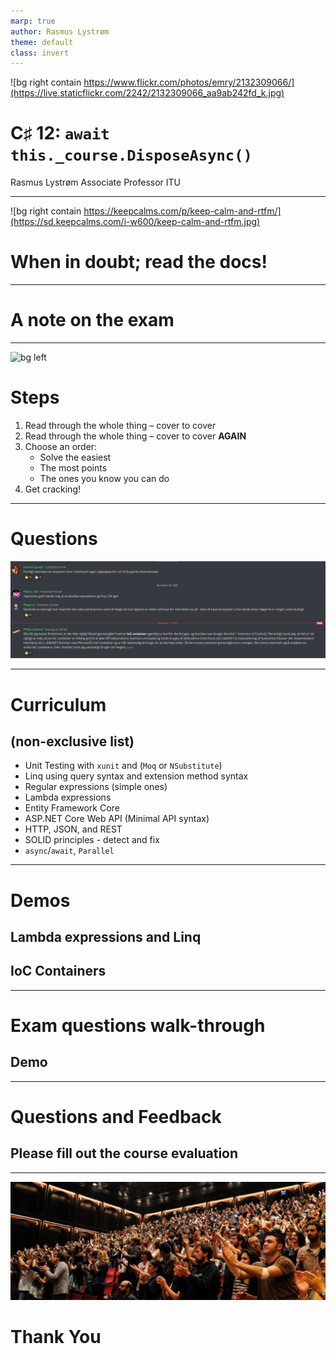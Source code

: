 ```yaml
---
marp: true
author: Rasmus Lystrøm
theme: default
class: invert
---
```


![bg right contain https://www.flickr.com/photos/emry/2132309066/](https://live.staticflickr.com/2242/2132309066_aa9ab242fd_k.jpg)

# C♯ 12: `await this._course.DisposeAsync()`

Rasmus Lystrøm
Associate Professor
ITU

---

![bg right contain https://keepcalms.com/p/keep-calm-and-rtfm/](https://sd.keepcalms.com/i-w600/keep-calm-and-rtfm.jpg)

# When in doubt; read the docs!

---

# A note on the exam

---

![bg left](images/book.gif)

# Steps

1) Read through the whole thing – cover to cover
2) Read through the whole thing – cover to cover **AGAIN**
3) Choose an order:
    * Solve the easiest
    * The most points
    * The ones you know you can do
4) Get cracking!

---

# Questions

![](images/questions.png)

---

# Curriculum

## (non-exclusive list)

- Unit Testing with `xunit` and (`Moq` or `NSubstitute`)
- Linq using query syntax and extension method syntax
- Regular expressions (simple ones)
- Lambda expressions
- Entity Framework Core
- ASP.NET Core Web API (Minimal API syntax)
- HTTP, JSON, and REST
- SOLID principles - detect and fix
- `async`/`await`, `Parallel`

---

# Demos

## Lambda expressions and Linq

## IoC Containers

---

# Exam questions walk-through

## Demo

---

# Questions and Feedback

## Please fill out the course evaluation

---

![bg](images/applause.jpg)

# Thank You

<br>
<br>
<br>
<br>
<br>
<br>
<br>
<br>
<br>
<br>
